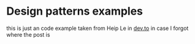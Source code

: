 # Design patterns examples

this is just an code example taken from Heip Le in [dev.to](https://dev.to/hieptl/master-design-patterns-by-building-useful-things-singleton-pattern-javascript-12f1) in case I forgot where the post is
